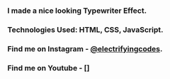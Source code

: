 ### I made a nice looking Typewriter Effect.

### Technologies Used: HTML, CSS, JavaScript.

### Find me on Instagram - [@electrifyingcodes][Instagram].
### Find me on Youtube - []

[Instagram]: https://www.instagram.com/electrifyingcodes
